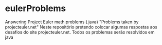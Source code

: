 # eulerProblems
Answering Project Euler math problems (.java)
"Problems taken by projecteuler.net" 
Neste repositório pretendo colocar algumas respostas aos desafios do site projecteuler.net. Todos os problemas serão resolvidos em java
